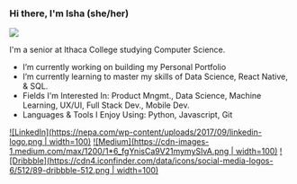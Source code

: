 ### Hi there, I'm Isha (she/her)

![](https://komarev.com/ghpvc/?username=ishasharmax&color=red)

I'm a senior at Ithaca College studying Computer Science. 
- I’m currently working on building my Personal Portfolio
- I’m currently learning to master my skills of Data Science, React Native, & SQL.
- Fields I'm Interested In: Product Mngmt., Data Science, Machine Learning, UX/UI, Full Stack Dev., Mobile Dev.
- Languages & Tools I Enjoy Using: Python, Javascript, Git

[![LinkedIn](https://nepa.com/wp-content/uploads/2017/09/linkedin-logo.png | width=100)](https://www.linkedin.com/in/ishasharmax/)
[![Medium](https://cdn-images-1.medium.com/max/1200/1*6_fgYnisCa9V21mymySIvA.png | width=100)](https://ishasharmax.medium.com)
[![Dribbble](https://cdn4.iconfinder.com/data/icons/social-media-logos-6/512/89-dribbble-512.png | width=100)](https://dribbble.com/ishasharmax)
